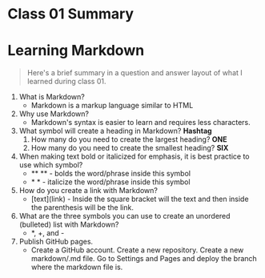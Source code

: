 # Class 01 Summary
# Learning Markdown
> Here's a brief summary in a question and answer layout of what I learned during class 01.

1. What is Markdown?
   * Markdown is a markup language similar to HTML
2. Why use Markdown?
   * Markdown's syntax is easier to learn and requires less characters.
3. What symbol will create a heading in Markdown? **Hashtag**
   1. How many do you need to create the largest heading? **ONE**
   2. How many do you need to create the smallest heading? **SIX**
4. When making text bold or italicized for emphasis, it is best practice to use which symbol?
   * \** ** - bolds the word/phrase inside this symbol
   * \* * - italicize the word/phrase inside this symbol
5. How do you create a link with Markdown?
   * \[text](link) - Inside the square bracket will the text and then inside the parenthesis will be the link.
6. What are the three symbols you can use to create an unordered (bulleted) list with Markdown?
   * *, +, and -
7. Publish GitHub pages.
   * Create a GitHub account. Create a new repository. Create a new markdown/.md file. Go to Settings and Pages and deploy the branch where the markdown file is.
